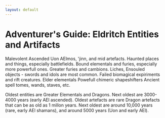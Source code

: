 ```yaml
---
layout: default
---
```


# Adventurer's Guide: Eldritch Entities and Artifacts

Malevolent Ascended
Uon AElmos, 'jinn, and mid artefacts.
Haunted places and things, especially battlefields.
Bound elementals and furies, especially more powerfull ones.
Greater furies and cambions.
Liches, Ensouled objects - swords and idols are most common.
Failed biomagical expiriments and rift creatures.
Elder elementals
Powefull chimeric shapeshifters
Ancient spell tomes, wands, staves, etc.

Oldest entities are Greater Elementals and Dragons. Next oldest are
3000-4000 years (early AEl ascended). Oldest artefacts are rare Dragon
artefacts that can be as old as 1 millon years. Next oldest are around
10,000 years (rare, early AEl shamans), and around 5000 years (Uon and
early AEl).


